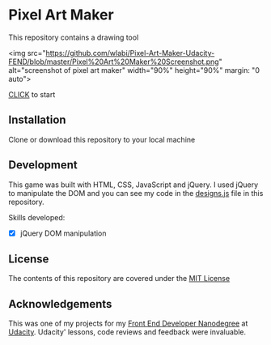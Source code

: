 # Pixel Art Maker 

This repository contains a drawing tool

<img src="https://github.com/wlabi/Pixel-Art-Maker-Udacity-FEND/blob/master/Pixel%20Art%20Maker%20Screenshot.png" alt="screenshot of pixel art maker" width="90%" height="90%" margin: "0 auto">

[CLICK][1] to start

## Installation

Clone or download this repository to your local machine

## Development

This game was built with HTML, CSS, JavaScript and jQuery. I used jQuery to manipulate the DOM and you can see my code in the [designs.js](designs.js) file in this repository.

Skills developed:

* [x] jQuery DOM manipulation

## License

The contents of this repository are covered under the [MIT License](LICENSE)

## Acknowledgements

This was one of my projects for my [Front End Developer Nanodegree][2] at [Udacity][3]. Udacity' lessons, code reviews and feedback were invaluable.

[1]:https://wlabi.github.io/Pixel-Art-Maker-Udacity-FEND/
[2]:https://eu.udacity.com/course/front-end-web-developer-nanodegree--nd001
[3]:https://eu.udacity.com/
